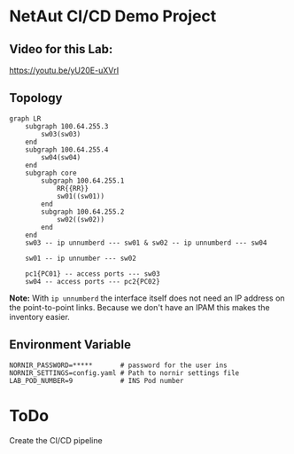 # NetAut CI/CD Demo Project

## Video for this Lab:
https://youtu.be/yU20E-uXVrI

## Topology

```mermaid
graph LR
    subgraph 100.64.255.3
        sw03(sw03)
    end
    subgraph 100.64.255.4
        sw04(sw04)
    end
    subgraph core
        subgraph 100.64.255.1
            RR{{RR}}
            sw01((sw01))
        end
        subgraph 100.64.255.2
            sw02((sw02))
        end
    end
    sw03 -- ip unnumberd --- sw01 & sw02 -- ip unnumberd --- sw04
    
    sw01 -- ip unnumber --- sw02
    
    pc1{PC01} -- access ports --- sw03
    sw04 -- access ports --- pc2{PC02}
```

**Note:** With `ip unnumberd` the interface itself does not need an IP address on the point-to-point links. Because we don't have an IPAM this makes the inventory easier.

## Environment Variable


```
NORNIR_PASSWORD=*****       # password for the user ins
NORNIR_SETTINGS=config.yaml # Path to nornir settings file
LAB_POD_NUMBER=9            # INS Pod number
```


# ToDo

Create the CI/CD pipeline
